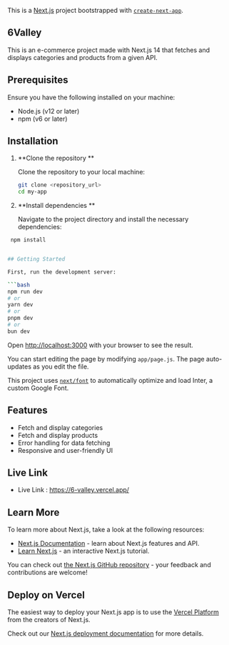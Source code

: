This is a [Next.js](https://nextjs.org/) project bootstrapped with [`create-next-app`](https://github.com/vercel/next.js/tree/canary/packages/create-next-app).

## 6Valley

This is an e-commerce project made with Next.js 14 that fetches and displays categories and products from a given API.

## Prerequisites

Ensure you have the following installed on your machine:

- Node.js (v12 or later)
- npm (v6 or later)

## Installation

1. **Clone the repository **

   Clone the repository to your local machine:

   ```bash
   git clone <repository_url>
   cd my-app

   ```

2. **Install dependencies **

   Navigate to the project directory and install the necessary dependencies:

````bash
 npm install


## Getting Started

First, run the development server:

```bash
npm run dev
# or
yarn dev
# or
pnpm dev
# or
bun dev
````

Open [http://localhost:3000](http://localhost:3000) with your browser to see the result.

You can start editing the page by modifying `app/page.js`. The page auto-updates as you edit the file.

This project uses [`next/font`](https://nextjs.org/docs/basic-features/font-optimization) to automatically optimize and load Inter, a custom Google Font.

## Features

- Fetch and display categories
- Fetch and display products
- Error handling for data fetching
- Responsive and user-friendly UI

## Live Link

- Live Link : https://6-valley.vercel.app/

## Learn More

To learn more about Next.js, take a look at the following resources:

- [Next.js Documentation](https://nextjs.org/docs) - learn about Next.js features and API.
- [Learn Next.js](https://nextjs.org/learn) - an interactive Next.js tutorial.

You can check out [the Next.js GitHub repository](https://github.com/vercel/next.js/) - your feedback and contributions are welcome!

## Deploy on Vercel

The easiest way to deploy your Next.js app is to use the [Vercel Platform](https://vercel.com/new?utm_medium=default-template&filter=next.js&utm_source=create-next-app&utm_campaign=create-next-app-readme) from the creators of Next.js.

Check out our [Next.js deployment documentation](https://nextjs.org/docs/deployment) for more details.
